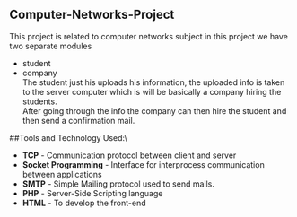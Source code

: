 ## Computer-Networks-Project
This project is related to computer networks subject in this project we have two separate modules
* student
* company\
The student just his uploads his information, the uploaded info is taken to the server computer which is will be 
basically a company hiring the students.\
After going through the info the company can then hire the student and then send a confirmation mail.

##Tools and Technology Used:\
* **TCP** - Communication protocol between client and server
* **Socket Programming** - Interface for interprocess communication between applications
* **SMTP** - Simple Mailing protocol used to send mails.
* **PHP** - Server-Side Scripting language
* **HTML** - To develop the front-end
